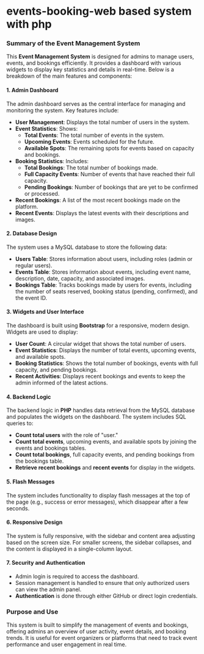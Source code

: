 # events-booking-web based system with php


### Summary of the Event Management System

This **Event Management System** is designed for admins to manage users, events, and bookings efficiently. It provides a dashboard with various widgets to display key statistics and details in real-time. Below is a breakdown of the main features and components:

#### 1. **Admin Dashboard**
   The admin dashboard serves as the central interface for managing and monitoring the system. Key features include:
   - **User Management**: Displays the total number of users in the system.
   - **Event Statistics**: Shows:
     - **Total Events**: The total number of events in the system.
     - **Upcoming Events**: Events scheduled for the future.
     - **Available Spots**: The remaining spots for events based on capacity and bookings.
   - **Booking Statistics**: Includes:
     - **Total Bookings**: The total number of bookings made.
     - **Full Capacity Events**: Number of events that have reached their full capacity.
     - **Pending Bookings**: Number of bookings that are yet to be confirmed or processed.
   - **Recent Bookings**: A list of the most recent bookings made on the platform.
   - **Recent Events**: Displays the latest events with their descriptions and images.

#### 2. **Database Design**
   The system uses a MySQL database to store the following data:
   - **Users Table**: Stores information about users, including roles (admin or regular users).
   - **Events Table**: Stores information about events, including event name, description, date, capacity, and associated images.
   - **Bookings Table**: Tracks bookings made by users for events, including the number of seats reserved, booking status (pending, confirmed), and the event ID.

#### 3. **Widgets and User Interface**
   The dashboard is built using **Bootstrap** for a responsive, modern design. Widgets are used to display:
   - **User Count**: A circular widget that shows the total number of users.
   - **Event Statistics**: Displays the number of total events, upcoming events, and available spots.
   - **Booking Statistics**: Shows the total number of bookings, events with full capacity, and pending bookings.
   - **Recent Activities**: Displays recent bookings and events to keep the admin informed of the latest actions.

#### 4. **Backend Logic**
   The backend logic in **PHP** handles data retrieval from the MySQL database and populates the widgets on the dashboard. The system includes SQL queries to:
   - **Count total users** with the role of "user."
   - **Count total events**, upcoming events, and available spots by joining the events and bookings tables.
   - **Count total bookings**, full capacity events, and pending bookings from the bookings table.
   - **Retrieve recent bookings** and **recent events** for display in the widgets.

#### 5. **Flash Messages**
   The system includes functionality to display flash messages at the top of the page (e.g., success or error messages), which disappear after a few seconds.

#### 6. **Responsive Design**
   The system is fully responsive, with the sidebar and content area adjusting based on the screen size. For smaller screens, the sidebar collapses, and the content is displayed in a single-column layout.

#### 7. **Security and Authentication**
   - Admin login is required to access the dashboard.
   - Session management is handled to ensure that only authorized users can view the admin panel.
   - **Authentication** is done through either GitHub or direct login credentials.

### Purpose and Use
This system is built to simplify the management of events and bookings, offering admins an overview of user activity, event details, and booking trends. It is useful for event organizers or platforms that need to track event performance and user engagement in real time.
